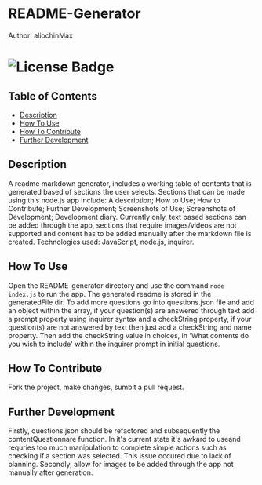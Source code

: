 # README-Generator

Author: aliochinMax

# ![License Badge](https://shields.io/badge/license-MIT-green)

## Table of Contents

- [Description](#description)
- [How To Use](#how-to-use)
- [How To Contribute](#how-to-contribute)
- [Further Development](#further-development)

## Description

A readme markdown generator, includes a working table of contents that is generated based of sections the user selects. Sections that can be made using this node.js app include: A description; How to Use; How to Contribute; Further Development; Screenshots of Use; Screenshots of Development; Development diary. Currently only, text based sections can be added through the app, sections that require images/videos are not supported and content has to be added manually after the markdown file is created. Technologies used: JavaScript, node.js, inquirer.

## How To Use

Open the README-generator directory and use the command `node index.js` to run the app. The generated readme is stored in the generatedFile dir. To add more questions go into questions.json file and add an object within the array, if your question(s) are answered through text add a prompt property using inquirer syntax and a checkString property, if your question(s) are not answered by text then just add a checkString and name property. Then add the checkString value in choices, in 'What contents do you wish to include' within the inquirer prompt in initial questions.

## How To Contribute

Fork the project, make changes, sumbit a pull request.

## Further Development

Firstly, questions.json should be refactored and subsequently the contentQuestionnare function. In it's current state it's awkard to useand requries too much manipulation to complete simple actions such as checking if a section was selected. This issue occured due to lack of planning. Secondly, allow for images to be added through the app not manually after generation.

